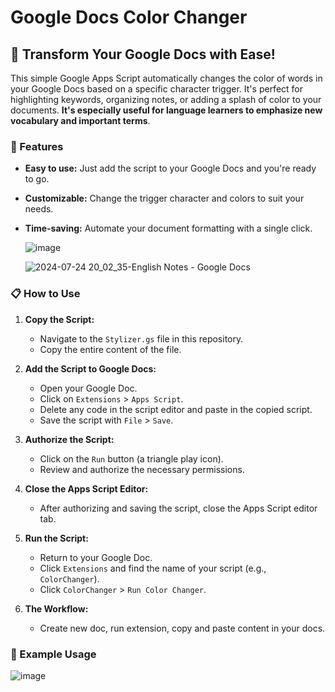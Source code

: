 # Google Docs Color Changer

## 🎨 Transform Your Google Docs with Ease!

This simple Google Apps Script automatically changes the color of words in your Google Docs based on a specific character trigger. It's perfect for highlighting keywords, organizing notes, or adding a splash of color to your documents. **It's especially useful for language learners to emphasize new vocabulary and important terms**.

### 🚀 Features
- **Easy to use:** Just add the script to your Google Docs and you're ready to go.
- **Customizable:** Change the trigger character and colors to suit your needs.
- **Time-saving:** Automate your document formatting with a single click.

  ![image](https://github.com/user-attachments/assets/1b1b34c2-977a-4dfc-b33d-060f2719b3bd)

  ![2024-07-24 20_02_35-English Notes - Google Docs](https://github.com/user-attachments/assets/4a1a7b6e-eea3-4cb6-abb4-dfc0e9af5ffd)


### 📋 How to Use

1. **Copy the Script:**
   - Navigate to the `Stylizer.gs` file in this repository.
   - Copy the entire content of the file.

2. **Add the Script to Google Docs:**
   - Open your Google Doc.
   - Click on `Extensions` > `Apps Script`.
   - Delete any code in the script editor and paste in the copied script.
   - Save the script with `File` > `Save`.

3. **Authorize the Script:**
   - Click on the `Run` button (a triangle play icon).
   - Review and authorize the necessary permissions.

4. **Close the Apps Script Editor:**
   - After authorizing and saving the script, close the Apps Script editor tab.

5. **Run the Script:**
   - Return to your Google Doc.
   - Click `Extensions` and find the name of your script (e.g., `ColorChanger`).
   - Click `ColorChanger` > `Run Color Changer`.

6. **The Workflow:**   
   - Create new doc, run extension, copy and paste content in your docs.

### 📝 Example Usage
  ![image](https://github.com/user-attachments/assets/248b58ee-fd51-4465-b55a-ccba4db3f7e6)

